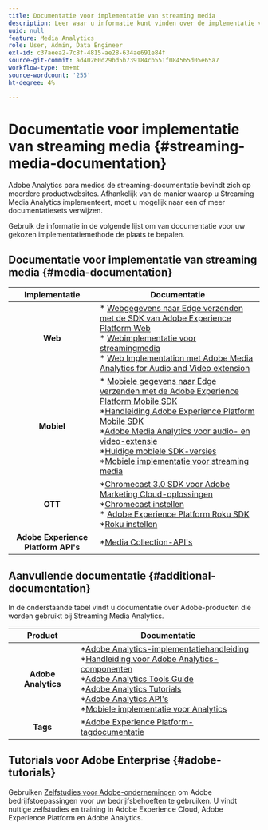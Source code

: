 ```yaml
---
title: Documentatie voor implementatie van streaming media
description: Leer waar u informatie kunt vinden over de implementatie van Streaming Media.
uuid: null
feature: Media Analytics
role: User, Admin, Data Engineer
exl-id: c37aeea2-7c8f-4815-ae28-634ae691e84f
source-git-commit: ad40260d29bd5b739184cb551f084565d05e65a7
workflow-type: tm+mt
source-wordcount: '255'
ht-degree: 4%

---
```


# Documentatie voor implementatie van streaming media {#streaming-media-documentation}

Adobe Analytics para medios de streaming-documentatie bevindt zich op meerdere productwebsites. Afhankelijk van de manier waarop u Streaming Media Analytics implementeert, moet u mogelijk naar een of meer documentatiesets verwijzen.

Gebruik de informatie in de volgende lijst om van documentatie voor uw gekozen implementatiemethode de plaats te bepalen.

## Documentatie voor implementatie van streaming media {#media-documentation}

| Implementatie | Documentatie |
|:-----------------------:|----------------|
| **Web** | * [Webgegevens naar Edge verzenden met de SDK van Adobe Experience Platform Web](/help/implementation/edge/edge-web-sdk.md) <br> * [Webimplementatie voor streamingmedia](/help/implementation/media-sdk/setup/web-implementation.md) <br>* [Web Implementation met Adobe Media Analytics for Audio and Video extension](https://experienceleague.adobe.com/docs/experience-platform/tags/extensions/adobe/media-analytics-3x/overview.html?lang=en) |
| **Mobiel** | * [Mobiele gegevens naar Edge verzenden met de Adobe Experience Platform Mobile SDK](/help/implementation/edge/edge-mobile-sdk.md) <br> *[Handleiding Adobe Experience Platform Mobile SDK](https://developer.adobe.com/client-sdks/documentation/) <br> *[Adobe Media Analytics voor audio- en video-extensie](https://developer.adobe.com/client-sdks/documentation/adobe-media-analytics/)<br> *[Huidige mobiele SDK-versies](https://developer.adobe.com/client-sdks/documentation/current-sdk-versions/) <br> *[Mobiele implementatie voor streaming media](/help/implementation/media-sdk/setup/mobile-implementation.md) | |  |
| **OTT** | *[Chromecast 3.0 SDK voor Adobe Marketing Cloud-oplossingen](https://adobe-marketing-cloud.github.io/media-sdks/reference/chromecast/)<br> *[Chromecast instellen](/help/implementation/media-sdk/setup/set-up-chromecast.md)<br> * [Adobe Experience Platform Roku SDK](/help/implementation/edge/implementation-edge.md) <br> *[Roku instellen](/help/implementation/media-sdk/setup/set-up-roku.md) |
| **Adobe Experience Platform API&#39;s** | *[Media Collection-API&#39;s](/help/implementation/media-collection-api/mc-api-overview.md) |

## Aanvullende documentatie {#additional-documentation}

In de onderstaande tabel vindt u documentatie over Adobe-producten die worden gebruikt bij Streaming Media Analytics.

| Product | Documentatie |
|:-----------------------:|----------------|
| **Adobe Analytics** | *[Adobe Analytics-implementatiehandleiding](https://experienceleague.adobe.com/docs/analytics/implementation/home.html?lang=en)<br>  *[Handleiding voor Adobe Analytics-componenten](https://experienceleague.adobe.com/docs/analytics/components/home.html?lang=en)<br> *[Adobe Analytics Tools Guide](https://experienceleague.adobe.com/docs/analytics/analyze/home.html?lang=en)<br> *[Adobe Analytics Tutorials](https://experienceleague.adobe.com/docs/analytics.html?lang=en#tutorials) <br> *[Adobe Analytics API&#39;s](https://developer.adobe.com/analytics-apis/docs/2.0/)<br> *[Mobiele implementatie voor Analytics](https://developer.adobe.com/client-sdks/documentation/adobe-analytics/) |
| **Tags** | *[Adobe Experience Platform-tagdocumentatie](https://experienceleague.adobe.com/docs/experience-platform/tags/home.html) |

## Tutorials voor Adobe Enterprise {#adobe-tutorials}

Gebruiken [Zelfstudies voor Adobe-ondernemingen](https://experienceleague.adobe.com/docs/home-tutorials.html) om Adobe bedrijfstoepassingen voor uw bedrijfsbehoeften te gebruiken. U vindt nuttige zelfstudies en training in Adobe Experience Cloud, Adobe Experience Platform en Adobe Analytics.
